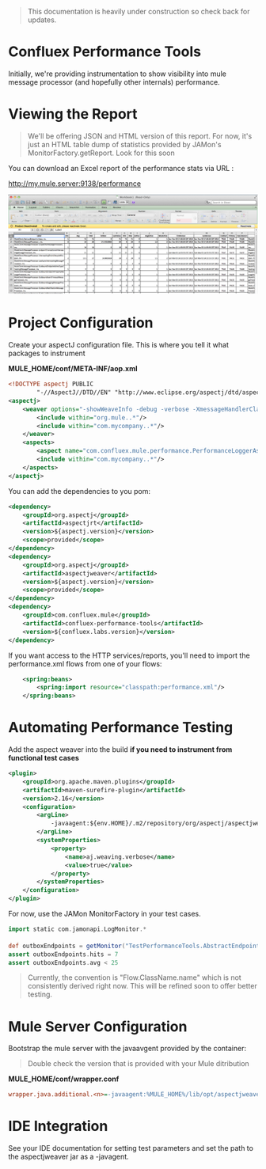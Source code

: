 > This documentation is heavily under construction so check back for updates.

# Confluex Performance Tools

Initially, we're providing instrumentation to show visibility into mule message processor (and hopefully other
internals) performance.

# Viewing the Report

> We'll be offering JSON and HTML version of this report. For now, it's just an HTML table dump of statistics
> provided by JAMon's MonitorFactory.getReport. Look for this soon

You can download an Excel report of the performance stats via URL :

http://my.mule.server:9138/performance

![Performance Report](PerformanceExcelReport.png)



# Project Configuration

Create your aspectJ configuration file. This is where you tell it what packages to instrument

 **MULE_HOME/conf/META-INF/aop.xml**

```xml
<!DOCTYPE aspectj PUBLIC
        "-//AspectJ//DTD//EN" "http://www.eclipse.org/aspectj/dtd/aspectj.dtd">
<aspectj>
    <weaver options="-showWeaveInfo -debug -verbose -XmessageHandlerClass:org.springframework.aop.aspectj.AspectJWeaverMessageHandler">
        <include within="org.mule..*"/>
        <include within="com.mycompany..*"/>
    </weaver>
    <aspects>
        <aspect name="com.confluex.mule.performance.PerformanceLoggerAspect"/>
        <include within="com.mycompany..*"/>
    </aspects>
</aspectj>
```

You can add the dependencies to you pom:

```xml
<dependency>
    <groupId>org.aspectj</groupId>
    <artifactId>aspectjrt</artifactId>
    <version>${aspectj.version}</version>
    <scope>provided</scope>
</dependency>
<dependency>
    <groupId>org.aspectj</groupId>
    <artifactId>aspectjweaver</artifactId>
    <version>${aspectj.version}</version>
    <scope>provided</scope>
</dependency>
<dependency>
    <groupId>com.confluex.mule</groupId>
    <artifactId>confluex-performance-tools</artifactId>
    <version>${confluex.labs.version}</version>
</dependency>
```

If you want access to the HTTP services/reports, you'll need to import the performance.xml flows from one of your
flows:

```xml
    <spring:beans>
        <spring:import resource="classpath:performance.xml"/>
    </spring:beans>
```

# Automating Performance Testing

Add the aspect weaver into the build **if you need to instrument from functional test cases**


```xml
<plugin>
    <groupId>org.apache.maven.plugins</groupId>
    <artifactId>maven-surefire-plugin</artifactId>
    <version>2.16</version>
    <configuration>
        <argLine>
            -javaagent:${env.HOME}/.m2/repository/org/aspectj/aspectjweaver/${aspectj.version}/aspectjweaver-${aspectj.version}.jar
        </argLine>
        <systemProperties>
            <property>
                <name>aj.weaving.verbose</name>
                <value>true</value>
            </property>
        </systemProperties>
    </configuration>
</plugin>
```


For now, use the JAMon MonitorFactory in your test cases.

```groovy
import static com.jamonapi.LogMonitor.*

def outboxEndpoints = getMonitor("TestPerformanceTools.AbstractEndpoint.outbox", "ms.")
assert outboxEndpoints.hits = 7
assert outboxEndpoints.avg < 25
```

> Currently, the convention is "Flow.ClassName.name" which is not consistently derived right now. This will be refined
> soon to offer better testing.




# Mule Server Configuration

Bootstrap the mule server with the javaavgent provided by the container:

> Double check the version that is provided with your Mule ditribution

**MULE_HOME/conf/wrapper.conf**

```ini
wrapper.java.additional.<n>=-javaagent:%MULE_HOME%/lib/opt/aspectjweaver-1.6.11.jar
```

# IDE Integration

See your IDE documentation for setting test parameters and set the path to the aspectjweaver jar as a -javagent.

